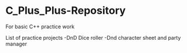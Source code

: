 # C_Plus_Plus-Repository
 For basic C++ practice work

List of practice projects
-DnD Dice roller
-Dnd character sheet and party manager
